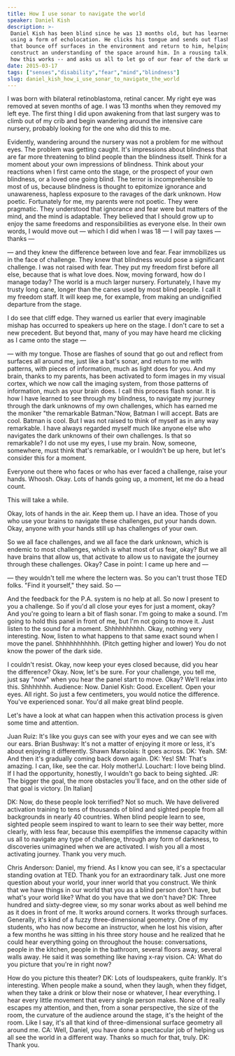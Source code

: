 ```yaml
---
title: How I use sonar to navigate the world
speaker: Daniel Kish
description: >-
 Daniel Kish has been blind since he was 13 months old, but has learned to "see"
 using a form of echolocation. He clicks his tongue and sends out flashes of sound
 that bounce off surfaces in the environment and return to him, helping him to
 construct an understanding of the space around him. In a rousing talk, Kish shows
 how this works -- and asks us all to let go of our fear of the dark unknown.
date: 2015-03-17
tags: ["senses","disability","fear","mind","blindness"]
slug: daniel_kish_how_i_use_sonar_to_navigate_the_world
---
```


I was born with bilateral retinoblastoma, retinal cancer. My right eye was removed at
seven months of age. I was 13 months when they removed my left eye. The first thing I did
upon awakening from that last surgery was to climb out of my crib and begin wandering
around the intensive care nursery, probably looking for the one who did this to me.

Evidently, wandering around the nursery was not a problem for me without eyes. The problem
was getting caught. It's impressions about blindness that are far more threatening to blind
people than the blindness itself. Think for a moment about your own impressions of
blindness. Think about your reactions when I first came onto the stage, or the prospect of
your own blindness, or a loved one going blind. The terror is incomprehensible to most of
us, because blindness is thought to epitomize ignorance and unawareness, hapless exposure
to the ravages of the dark unknown. How poetic. Fortunately for me, my parents were not
poetic. They were pragmatic. They understood that ignorance and fear were but matters of
the mind, and the mind is adaptable. They believed that I should grow up to enjoy the same
freedoms and responsibilities as everyone else. In their own words, I would move out —
which I did when I was 18 — I will pay taxes — thanks — 

— and they knew the difference between love and fear. Fear immobilizes us in the face of
challenge. They knew that blindness would pose a significant challenge. I was not raised
with fear. They put my freedom first before all else, because that is what love does. Now,
moving forward, how do I manage today? The world is a much larger nursery. Fortunately, I
have my trusty long cane, longer than the canes used by most blind people. I call it my
freedom staff. It will keep me, for example, from making an undignified departure from
the stage. 

I do see that cliff edge. They warned us earlier that every imaginable mishap has occurred
to speakers up here on the stage. I don't care to set a new precedent. But beyond that,
many of you may have heard me clicking as I came onto the stage — 

— with my tongue. Those are flashes of sound that go out and reflect from surfaces all
around me, just like a bat's sonar, and return to me with patterns, with pieces of
information, much as light does for you. And my brain, thanks to my parents, has been
activated to form images in my visual cortex, which we now call the imaging system, from
those patterns of information, much as your brain does. I call this process flash sonar.
It is how I have learned to see through my blindness, to navigate my journey through the
dark unknowns of my own challenges, which has earned me the moniker "the remarkable
Batman."Now, Batman I will accept. Bats are cool. Batman is cool. But I was not raised to
think of myself as in any way remarkable. I have always regarded myself much like anyone
else who navigates the dark unknowns of their own challenges. Is that so remarkable? I do
not use my eyes, I use my brain. Now, someone, somewhere, must think that's remarkable, or
I wouldn't be up here, but let's consider this for a moment.

Everyone out there who faces or who has ever faced a challenge, raise your hands. Whoosh.
Okay. Lots of hands going up, a moment, let me do a head count. 

This will take a while. 

Okay, lots of hands in the air. Keep them up. I have an idea. Those of you who use your
brains to navigate these challenges, put your hands down. Okay, anyone with your hands
still up has challenges of your own. 

So we all face challenges, and we all face the dark unknown, which is endemic to most
challenges, which is what most of us fear, okay? But we all have brains that allow us,
that activate to allow us to navigate the journey through these challenges. Okay? Case in
point: I came up here and — 

— they wouldn't tell me where the lectern was. So you can't trust those TED folks. "Find
it yourself," they said. So — 

And the feedback for the P.A. system is no help at all. So now I present to you a
challenge. So if you'd all close your eyes for just a moment, okay? And you're going to
learn a bit of flash sonar. I'm going to make a sound. I'm going to hold this panel in
front of me, but I'm not going to move it. Just listen to the sound for a moment.
Shhhhhhhhhh. Okay, nothing very interesting. Now, listen to what happens to that same
exact sound when I move the panel. Shhhhhhhhhhh. (Pitch getting higher and lower) You do
not know the power of the dark side. 

I couldn't resist. Okay, now keep your eyes closed because, did you hear the difference?
Okay. Now, let's be sure. For your challenge, you tell me, just say "now" when you hear
the panel start to move. Okay? We'll relax into this. Shhhhhhh. Audience: Now. Daniel Kish:
Good. Excellent. Open your eyes. All right. So just a few centimeters, you would notice
the difference. You've experienced sonar. You'd all make great blind people.

Let's have a look at what can happen when this activation process is given some time and
attention.

Juan Ruiz: It's like you guys can see with your eyes and we can see with our ears. Brian
Bushway: It's not a matter of enjoying it more or less, it's about enjoying it
differently. Shawn Marsolais: It goes across. DK: Yeah. SM: And then it's gradually coming
back down again. DK: Yes! SM: That's amazing. I can, like, see the car. Holy mother!J.
Louchart: I love being blind. If I had the opportunity, honestly, I wouldn't go back to
being sighted. JR: The bigger the goal, the more obstacles you'll face, and on the other
side of that goal is victory. [In Italian] 

DK: Now, do these people look terrified? Not so much. We have delivered activation
training to tens of thousands of blind and sighted people from all backgrounds in nearly
40 countries. When blind people learn to see, sighted people seem inspired to want to
learn to see their way better, more clearly, with less fear, because this exemplifies the
immense capacity within us all to navigate any type of challenge, through any form of
darkness, to discoveries unimagined when we are activated. I wish you all a most activating
journey. Thank you very much.

Chris Anderson: Daniel, my friend. As I know you can see, it's a spectacular standing
ovation at TED. Thank you for an extraordinary talk. Just one more question about your
world, your inner world that you construct. We think that we have things in our world that
you as a blind person don't have, but what's your world like? What do you have that we
don't have? DK: Three hundred and sixty-degree view, so my sonar works about as well behind
me as it does in front of me. It works around corners. It works through surfaces.
Generally, it's kind of a fuzzy three-dimensional geometry. One of my students, who has
now become an instructor, when he lost his vision, after a few months he was sitting in
his three story house and he realized that he could hear everything going on throughout
the house: conversations, people in the kitchen, people in the bathroom, several floors
away, several walls away. He said it was something like having x-ray vision. CA: What do
you picture that you're in right now?

How do you picture this theater? DK: Lots of loudspeakers, quite frankly. It's interesting.
 When people make a sound, when they laugh, when they fidget, when they take a drink or
blow their nose or whatever, I hear everything. I hear every little movement that every
single person makes. None of it really escapes my attention, and then, from a sonar
perspective, the size of the room, the curvature of the audience around the stage, it's
the height of the room. Like I say, it's all that kind of three-dimensional surface
geometry all around me. CA: Well, Daniel, you have done a spectacular job of helping us all
see the world in a different way. Thanks so much for that, truly. DK: Thank
you.

<!--
ad_duration=3.33
comment_count=43
event="TED2015"
external_start_time=0
has_talk_citation=1
intro_duration=11.82
is_subtitle_required="False"
is_talk_featured="True"
language="en"
language_swap="False"
native_language="en"
number_of_related_talks=6
number_of_speakers=1
number_of_subtitled_videos=24
number_of_tags=5
number_of_talk_download_languages=24
number_of_talk_more_resources=1
number_of_talk_recommendations=0
number_of_talks_take_actions=0
post_ad_duration=0.83
published_timestamp="2015-03-31 14:46:26"
recording_date="2015-03-17"
speaker_description="Perceptual navigation specialist"
speaker_is_published=1
speaker_name="Daniel Kish"
talk_name="How I use sonar to navigate the world"
talks_tags=["senses","disability","fear","mind","blindness"]
talks_take_action=[]
url_audio="https://download.ted.com/talks/DanielKish_2015.mp3?apikey=acme-roadrunner"
url_photo_speaker="https://pe.tedcdn.com/images/ted/4b2208f065ea2458cca706f227b14364eb768c9d_254x191.jpg"
url_photo_talk="https://pe.tedcdn.com/images/ted/9d9e218a26b00bd5a0eb2f69f9a44e768fdebc26_2880x1620.jpg"
url_webpage="https://www.ted.com/talks/daniel_kish_how_i_use_sonar_to_navigate_the_world"
video_type_name="TED Stage Talk"
-->